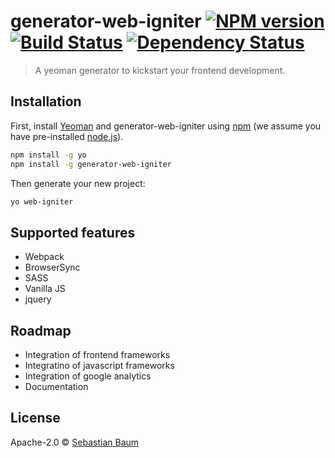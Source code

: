 # generator-web-igniter [![NPM version][npm-image]][npm-url] [![Build Status][travis-image]][travis-url] [![Dependency Status][daviddm-image]][daviddm-url]
> A yeoman generator to kickstart your frontend development.

## Installation

First, install [Yeoman](http://yeoman.io) and generator-web-igniter using [npm](https://www.npmjs.com/) (we assume you have pre-installed [node.js](https://nodejs.org/)).

```bash
npm install -g yo
npm install -g generator-web-igniter
```

Then generate your new project:

```bash
yo web-igniter
```

## Supported features
* Webpack
* BrowserSync
* SASS
* Vanilla JS
* jquery

## Roadmap
* Integration of frontend frameworks
* Integratino of javascript frameworks
* Integration of google analytics
* Documentation

## License
Apache-2.0 © [Sebastian Baum](http://www.sebbaum.de)


[npm-image]: https://badge.fury.io/js/generator-web-igniter.svg
[npm-url]: https://npmjs.org/package/generator-web-igniter
[travis-image]: https://travis-ci.org/sebbaum/generator-web-igniter.svg?branch=master
[travis-url]: https://travis-ci.org/sebbaum/generator-web-igniter
[daviddm-image]: https://david-dm.org/sebbaum/generator-web-igniter.svg?theme=shields.io
[daviddm-url]: https://david-dm.org/sebbaum/generator-web-igniter
